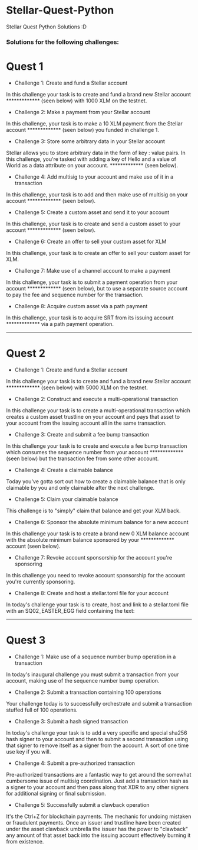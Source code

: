 # Stellar-Quest-Python
Stellar Quest Python Solutions :D

### Solutions for the following challenges:

# Quest 1

* Challenge 1: Create and fund a Stellar account

In this challenge your task is to create and fund a brand new Stellar account ************* (seen below) with 1000 XLM on the testnet.

* Challenge 2: Make a payment from your Stellar account

In this challenge, your task is to make a 10 XLM payment from the Stellar account ************* (seen below) you funded in challenge 1.

* Challenge 3: Store some arbitrary data in your Stellar account

Stellar allows you to store arbitrary data in the form of key : value pairs. In this challenge, you're tasked with adding a key of Hello and a value of World as a data attribute on your account. ************* (seen below).

* Challenge 4: Add multisig to your account and make use of it in a transaction

In this challenge, your task is to add and then make use of multisig on your account ************* (seen below).

* Challenge 5: Create a custom asset and send it to your account

In this challenge, your task is to create and send a custom asset to your account ************* (seen below).

* Challenge 6: Create an offer to sell your custom asset for XLM

In this challenge, your task is to create an offer to sell your custom asset for XLM.

* Challenge 7: Make use of a channel account to make a payment

In this challenge, your task is to submit a payment operation from your account ************* (seen below), but to use a separate source account to pay the fee and sequence number for the transaction.

* Challenge 8: Acquire custom asset via a path payment

In this challenge, your task is to acquire SRT from its issuing account ************* via a path payment operation.

-----

# Quest 2

* Challenge 1: Create and fund a Stellar account

In this challenge your task is to create and fund a brand new Stellar account ************* (seen below) with 5000 XLM on the testnet.

* Challenge 2: Construct and execute a multi-operational transaction

In this challenge your task is to create a multi-operational transaction which creates a custom asset trustline on your account and pays that asset to your account from the issuing account all in the same transaction.

* Challenge 3: Create and submit a fee bump transaction

In this challenge your task is to create and execute a fee bump transaction which consumes the sequence number from your account ************* (seen below) but the transaction fee from some other account.

* Challenge 4: Create a claimable balance

Today you've gotta sort out how to create a claimable balance that is only claimable by you and only claimable after the next challenge.

* Challenge 5: Claim your claimable balance

This challenge is to "simply" claim that balance and get your XLM back.

* Challenge 6: Sponsor the absolute minimum balance for a new account

In this challenge your task is to create a brand new 0 XLM balance account with the absolute minimum balance sponsored by your ************* account (seen below).

* Challenge 7: Revoke account sponsorship for the account you're sponsoring

In this challenge you need to revoke account sponsorship for the account you're currently sponsoring.

* Challenge 8: Create and host a stellar.toml file for your account

In today's challenge your task is to create, host and link to a stellar.toml file with an SQ02_EASTER_EGG field containing the text: <FOUND ON STELLAR QUEST>

-----

# Quest 3

* Challenge 1: Make use of a sequence number bump operation in a transaction

In today's inaugural challenge you must submit a transaction from your account, making use of the sequence number bump operation.

* Challenge 2: Submit a transaction containing 100 operations

Your challenge today is to successfully orchestrate and submit a transaction stuffed full of 100 operations.
  
* Challenge 3: Submit a hash signed transaction
  
In today's challenge your task is to add a very specific and special sha256 hash signer to your account and then to submit a second transaction using that signer to remove itself as a signer from the account. A sort of one time use key if you will.
  
* Challenge 4: Submit a pre-authorized transaction
  
Pre-authorized transactions are a fantastic way to get around the somewhat cumbersome issue of multisig coordination. Just add a transaction hash as a signer to your account and then pass along that XDR to any other signers for additional signing or final submission.

* Challenge 5: Successfully submit a clawback operation
  
It's the Ctrl+Z for blockchain payments. The mechanic for undoing mistaken or fraudulent payments. Once an issuer and trustline have been created under the asset clawback umbrella the issuer has the power to "clawback" any amount of that asset back into the issuing account effectively burning it from existence.
